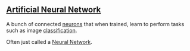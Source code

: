 ## [Artificial Neural Network](#artificial-neural-network)

A bunch of connected [neurons](#neuron) that when trained, learn to perform tasks such as image [classification](#classification).

Often just called a [Neural Network](#neural-network).